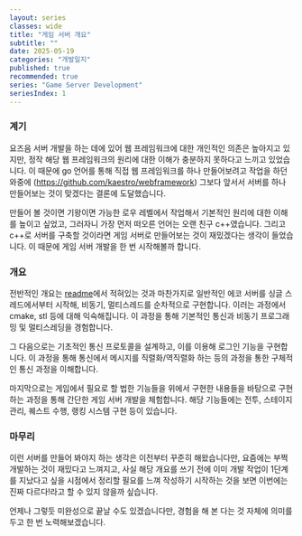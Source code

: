```yaml
---
layout: series
classes: wide
title: "게임 서버 개요"
subtitle: ""
date: 2025-05-19
categories: "개발일지"
published: true
recommended: true
series: "Game Server Development"
seriesIndex: 1
---
```


### 계기

요즈음 서버 개발을 하는 데에 있어 웹 프레임워크에 대한 개인적인 의존은 높아지고 있지만,
정작 해당 웹 프레임워크의 원리에 대한 이해가 충분하지 못하다고 느끼고 있었습니다. 이
때문에 go 언어를 통해 직접 웹 프레임워크를 하나 만들어보려고 작업을 하던 와중에
(https://github.com/kaestro/webframework) 그보다 앞서서 서버를 하나 만들어보는
것이 맞겠다는 결론에 도달했습니다.

만들어 볼 것이면 기왕이면 가능한 로우 레벨에서 작업해서 기본적인 원리에 대한 이해를
높이고 싶었고, 그러자니 가장 먼저 떠오른 언어는 오랜 친구 c++였습니다. 그리고 c++로
서버를 구축할 것이라면 게임 서버로 만들어보는 것이 재밌겠다는 생각이 들었습니다. 이
때문에 게임 서버 개발을 한 번 시작해볼까 합니다.

### 개요

전반적인 개요는 [readme](https://github.com/kaestro/game_server/)에서 적혀있는 것과
마찬가지로 일반적인 에코 서버를 싱글 스레드에서부터
시작해, 비동기, 멀티스레드를 순차적으로 구현합니다. 이러는 과정에서 cmake, stl 등에
대해 익숙해집니다. 이 과정을 통해 기본적인 통신과 비동기 프로그래밍 및 멀티스레딩을
경험합니다.

그 다음으로는 기초적인 통신 프로토콜을 설계하고, 이를 이용해 로그인 기능을 구현합니다.
이 과정을 통해 통신에서 메시지를 직렬화/역직렬화 하는 등의 과정을 통한 구체적인 통신
과정을 이해합니다.

마지막으로는 게임에서 필요로 할 법한 기능들을 위에서 구현한 내용들을 바탕으로 구현하는
과정을 통해 간단한 게임 서버 개발을 체험합니다. 해당 기능들에는 전투, 스테이지 관리,
퀘스트 수행, 랭킹 시스템 구현 등이 있습니다.

### 마무리

이런 서버를 만들어 봐야지 하는 생각은 이전부터 꾸준히 해왔습니다만, 요즘에는 부쩍
개발하는 것이 재밌다고 느껴지고, 사실 해당 개요를 쓰기 전에 이미 개발 작업이
1단계를 지났다고 싶을 시점에서 정리할 필요를 느껴 작성하기 시작하는 것을 보면 이번에는
진짜 다르다!라고 할 수 있지 않을까 싶습니다.

언제나 그렇듯 미완성으로 끝날 수도 있겠습니다만, 경험을 해 본 다는 것 자체에 의미를
두고 한 번 노력해보겠습니다.
